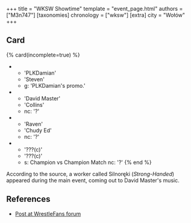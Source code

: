 +++
title = "WKSW Showtime"
template = "event_page.html"
authors = ["M3n747"]
[taxonomies]
chronology = ["wksw"]
[extra]
city = "Wołów"
+++

## Card

{% card(incomplete=true) %}
- - 'PLKDamian'
  - 'Steven'
  - g: 'PLKDamian's promo.'
- - 'David Master'
  - 'Collins'
  - nc: '?'
- - 'Raven'
  - 'Chudy Ed'
  - nc: '?'
- - '???(c)'
  - '???(c)'
  - s: Champion vs Champion Match
    nc: '?'
{% end %}

According to the source, a worker called Silnoręki (_Strong-Handed_) appeared during the main event, coming out to David Master's music.

## References

* [Post at WrestleFans forum](https://wrestlefans.pl/forum/viewtopic.php?f=295&t=38021)
